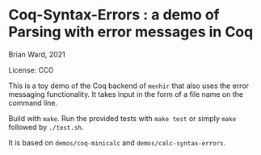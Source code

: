 # Coq-Syntax-Errors : a demo of Parsing with error messages in Coq

Brian Ward, 2021

License: CC0

This is a toy demo of the Coq backend of `menhir` that also uses the error
messaging functionality. It takes input in the form of a file name on the
command line.

Build with `make`. Run the provided tests with `make test` or simply `make`
followed by `./test.sh`.

It is based on `demos/coq-minicalc` and `demos/calc-syntax-errors`.
